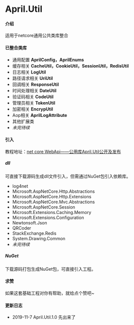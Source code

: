 # April.Util

#### 介绍

适用于netcore通用公共类库整合

#### 已整合类库

- 通用配置 **AprilConfig，AprilEnums**
- 缓存相关 **CacheUtil，CookieUtil，SessionUtil，RedisUtil**
- 日志相关 **LogUtil**
- 路径请求相关 **UriUtil**
- 回调相关 **ResponseUtil**
- 时间处理相关 **DateUtil**
- 验证码相关 **CodeUtil**
- 管理员相关 **TokenUtil**
- 加密相关 **EncrypUtil**
- Aop相关 **AprilLogAttribute**
- 其他扩展类
- *未完待续*

#### 引入

教程地址：[net core WebApi——公用库April.Util公开及发布](https://www.cnblogs.com/AprilBlank/p/11812267.html)

##### dll

可直接下载源码生成dll文件引入，但需通过NuGet包引入依赖库。

- log4net
- Microsoft.AspNetCore.Http.Abstractions
- Microsoft.AspNetCore.Http.Extensions
- Microsoft.AspNetCore.Mvc.Abstractions
- Microsoft.AspNetCore.Session
- Microsoft.Extensions.Caching.Memory
- Microsoft.Extensions.Configuration
- Newtonsoft.Json
- QRCoder
- StackExchange.Redis
- System.Drawing.Common
- *未完待续*

##### NuGet

下载源码打包生成NuGet包，可直接引入工程。

#### 求赞

如果这套基础工程对你有帮助，就给点个赞吧~

#### 更新日志

- 2019-11-7 April.Util.1.0 先出来了